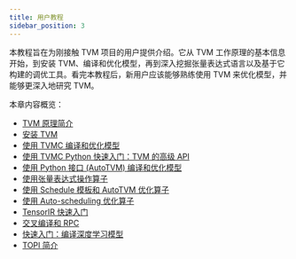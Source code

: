 ```yaml
---
title: 用户教程
sidebar_position: 3
---
```


本教程旨在为刚接触 TVM 项目的用户提供介绍。它从 TVM 工作原理的基本信息开始，到安装 TVM、编译和优化模型，再到深入挖掘张量表达式语言以及基于它构建的调优工具。看完本教程后，新用户应该能够熟练使用 TVM 来优化模型，并能够更深入地研究 TVM。

本章内容概览：

* [TVM 原理简介](user_tutorial/intro)
* [安装 TVM](user_tutorial/install)
* [使用 TVMC 编译和优化模型](user_tutorial/compile)
* [使用 TVMC Python 快速入门：TVM 的高级 API](user_tutorial/tvmc_python)
* [使用 Python 接口 (AutoTVM) 编译和优化模型](user_tutorial/python_AutoTVM)
* [使用张量表达式操作算子](user_tutorial/tensor_expr)
* [使用 Schedule 模板和 AutoTVM 优化算子](user_tutorial/ops_AutoTVM)
* [使用 Auto-scheduling 优化算子](user_tutorial/ops_AutoScheduling)
* [TensorIR 快速入门](user_tutorial/tensorIR)
* [交叉编译和 RPC](user_tutorial/rpc)
* [快速入门：编译深度学习模型](user_tutorial/quick_start)
* [TOPI 简介](user_tutorial/TOPI)